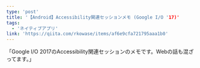 ```yaml
---
type: 'post'
title: '【Android】Accessibility関連セッションメモ (Google I/O '17)'
tags:
  - 'ネイティブアプリ'
link: 'https://qiita.com/rkowase/items/af6e9cfa721795aaa1b0'
---
```

「Google I/O 2017のAccessibility関連セッションのメモです。Webの話も混ざってます。」

